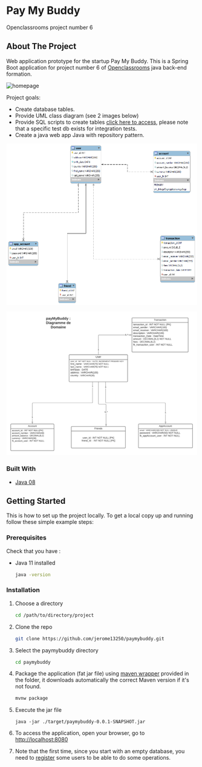 # Pay My Buddy
Openclassrooms project number 6

<!-- ABOUT THE PROJECT -->
## About The Project

Web application prototype for the startup Pay My Buddy. This is a Spring Boot application for project number 6 of [Openclassrooms](https://openclassrooms.com/) java back-end formation.

![homepage](/images/homepage.png)

Project goals:
* Create database tables.
* Provide UML class diagram (see 2 images below)
* Provide SQL scripts to create tables [click here to access](https://github.com/jerome13250/paymybuddy/tree/master/resources), please note that a specific test db exists for integration tests.
* Create a java web app Java with repository pattern.

![UML-class-diagram](/images/DiagSqlPayMyBuddy.png)

![database](/images/DiagUmlPayMyBuddy.png)


### Built With

* [Java 08](https://adoptopenjdk.net/)

<!-- GETTING STARTED -->
## Getting Started

This is how to set up the project locally.
To get a local copy up and running follow these simple example steps:

### Prerequisites

Check that you have : 
* Java 11 installed
  ```sh
  java -version
  ```

### Installation

1. Choose a directory
   ```sh
   cd /path/to/directory/project
   ```
2. Clone the repo
   ```sh
   git clone https://github.com/jerome13250/paymybuddy.git
   ```
3. Select the paymybuddy directory
   ```sh
   cd paymybuddy
   ```
4. Package the application (fat jar file) using [maven wrapper](https://github.com/takari/maven-wrapper) provided in the folder, it downloads automatically the correct Maven version if it's not found.
   ```sh
   mvnw package
   ```
5. Execute the jar file
   ```JS
   java -jar ./target/paymybuddy-0.0.1-SNAPSHOT.jar
   ```
6. To access the application, open your browser, go to [http://localhost:8080](http://localhost:8080)

7. Note that the first time, since you start with an empty database, you need to [register](http://localhost:8080/registration) some users to be able to do some operations.